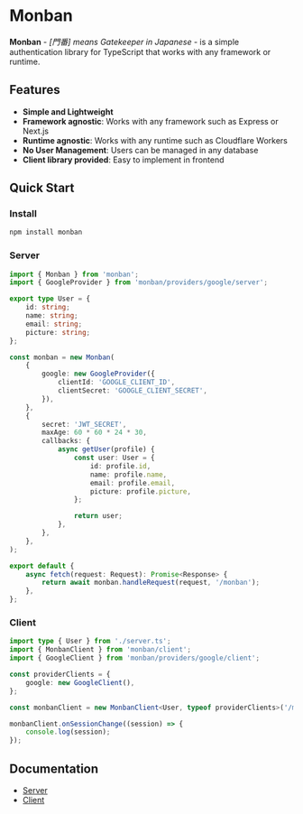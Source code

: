 # Monban

**Monban** - _\[門番\] means Gatekeeper in Japanese_ - is a simple authentication library for TypeScript that works with any framework or runtime.

## Features

-   **Simple and Lightweight**
-   **Framework agnostic**: Works with any framework such as Express or Next.js
-   **Runtime agnostic**: Works with any runtime such as Cloudflare Workers
-   **No User Management**: Users can be managed in any database
-   **Client library provided**: Easy to implement in frontend

## Quick Start

### Install

```bash
npm install monban
```

### Server

```typescript
import { Monban } from 'monban';
import { GoogleProvider } from 'monban/providers/google/server';

export type User = {
    id: string;
    name: string;
    email: string;
    picture: string;
};

const monban = new Monban(
    {
        google: new GoogleProvider({
            clientId: 'GOOGLE_CLIENT_ID',
            clientSecret: 'GOOGLE_CLIENT_SECRET',
        }),
    },
    {
        secret: 'JWT_SECRET',
        maxAge: 60 * 60 * 24 * 30,
        callbacks: {
            async getUser(profile) {
                const user: User = {
                    id: profile.id,
                    name: profile.name,
                    email: profile.email,
                    picture: profile.picture,
                };

                return user;
            },
        },
    },
);

export default {
    async fetch(request: Request): Promise<Response> {
        return await monban.handleRequest(request, '/monban');
    },
};
```

### Client

```typescript
import type { User } from './server.ts';
import { MonbanClient } from 'monban/client';
import { GoogleClient } from 'monban/providers/google/client';

const providerClients = {
    google: new GoogleClient(),
};

const monbanClient = new MonbanClient<User, typeof providerClients>('/monban', providerClients);

monbanClient.onSessionChange((session) => {
    console.log(session);
});
```

## Documentation

-   [Server](https://github.com/kosei28/monban/tree/master/packages/monban/docs/server.md)
-   [Client](https://github.com/kosei28/monban/tree/master/packages/monban/docs/client.md)
